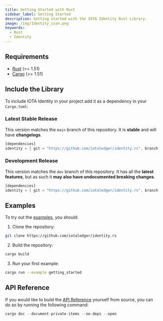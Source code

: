 ```yaml
---
title: Getting Started with Rust
sidebar_label: Getting Started
description: Getting started with the IOTA Identity Rust Library.
image: /img/Identity_icon.png
keywords:
  - Rust
  - Identity
---
```


## Requirements

- [Rust](https://www.rust-lang.org/) (>= 1.51)
- [Cargo](https://doc.rust-lang.org/cargo/) (>= 1.51)

## Include the Library

To include IOTA Identity in your project add it as a dependency in your `Cargo.toml`:

### Latest Stable Release

This version matches the `main` branch of this repository. It is **stable** and will have **changelogs**.

```rust
[dependencies]
identity = { git = "https://github.com/iotaledger/identity.rs", branch = "main"}
```

### Development Release

This version matches the `dev` branch of this repository. It has all the **latest features**, but as such it **may also have undocumented breaking changes**.

```rust
[dependencies]
identity = { git = "https://github.com/iotaledger/identity.rs", branch = "dev"}
```

## Examples

To try out the [examples](https://github.com/iotaledger/identity.rs/tree/main/examples), you should:

1. Clone the repository:

```bash
git clone https://github.com/iotaledger/identity.rs
```

2. Build the repository:

```bash
cargo build
```

3. Run your first example:

```bash
cargo run --example getting_started
```

## API Reference

If you would like to build the [API Reference](api_reference.md) yourself from source, you can do so by running the following command:

```rust
cargo doc --document-private-items --no-deps --open
```
